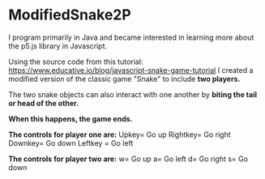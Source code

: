 # ModifiedSnake2P

I program primarily in Java and became interested in learning more about the p5.js library in Javascript.


Using the source code from this tutorial: https://www.educative.io/blog/javascript-snake-game-tutorial
I created a modified version of the classic game "Snake" to include **two players.** 

The two snake objects can also interact with one another by **biting the tail or head of the other.**

**When this happens, the game ends.**


**The controls for player one are:**
Upkey= Go up
Rightkey= Go right
Downkey= Go down
Leftkey = Go left


**The controls for player two are:**
w= Go up
a= Go left
d= Go right
s= Go down
